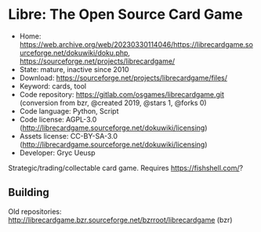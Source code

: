 # Libre: The Open Source Card Game

- Home: https://web.archive.org/web/20230330114046/https://librecardgame.sourceforge.net/dokuwiki/doku.php, https://sourceforge.net/projects/librecardgame/
- State: mature, inactive since 2010
- Download: https://sourceforge.net/projects/librecardgame/files/
- Keyword: cards, tool
- Code repository: https://gitlab.com/osgames/librecardgame.git (conversion from bzr, @created 2019, @stars 1, @forks 0)
- Code language: Python, Script
- Code license: AGPL-3.0 (http://librecardgame.sourceforge.net/dokuwiki/licensing)
- Assets license: CC-BY-SA-3.0 (http://librecardgame.sourceforge.net/dokuwiki/licensing)
- Developer: Gryc Ueusp

Strategic/trading/collectable card game.
Requires https://fishshell.com/?

## Building

Old repositories: http://librecardgame.bzr.sourceforge.net/bzrroot/librecardgame (bzr)